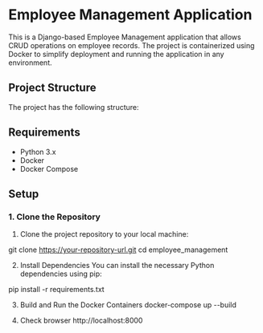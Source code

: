 # Employee Management Application

This is a Django-based Employee Management application that allows CRUD operations on employee records. The project is containerized using Docker to simplify deployment and running the application in any environment.

## Project Structure

The project has the following structure:

## Requirements

- Python 3.x
- Docker
- Docker Compose

## Setup

### 1. Clone the Repository

1. Clone the project repository to your local machine:

git clone https://your-repository-url.git
cd employee_management

2. Install Dependencies
You can install the necessary Python dependencies using pip:

  pip install -r requirements.txt

3. Build and Run the Docker Containers
   docker-compose up --build

4. Check browser
   http://localhost:8000
